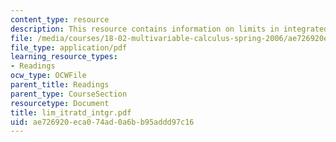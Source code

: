 ```yaml
---
content_type: resource
description: This resource contains information on limits in integrated integrals.
file: /media/courses/18-02-multivariable-calculus-spring-2006/ae726920eca074ad0a6bb95addd97c16_lim_itratd_intgr.pdf
file_type: application/pdf
learning_resource_types:
- Readings
ocw_type: OCWFile
parent_title: Readings
parent_type: CourseSection
resourcetype: Document
title: lim_itratd_intgr.pdf
uid: ae726920-eca0-74ad-0a6b-b95addd97c16
---
```

